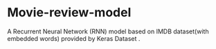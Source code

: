 # Movie-review-model
A Recurrent Neural Network (RNN) model based on IMDB dataset(with embedded words) provided by Keras Dataset .
